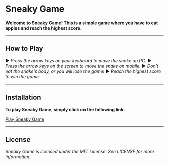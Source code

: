# Sneaky Game
**Welcome to Sneaky Game! This is a simple game where you have to eat apples and reach the highest score.**

---

## How to Play
► *Press the arrow keys on your keyboard to move the snake on PC.*
► *Press the arrow keys on the screen to move the snake on mobile.*
► *Don't eat the snake's body, or you will lose the game!*
► *Reach the highest score to win the game.*

---

## Installation
**To play Sneaky Game, simply click on the following link:**

[Play Sneaky Game](https://ravriv.github.io/sneaky.github.io/Sneaky/index.html)

---

## License
*Sneaky Game is licensed under the MIT License. See LICENSE for more information.*
